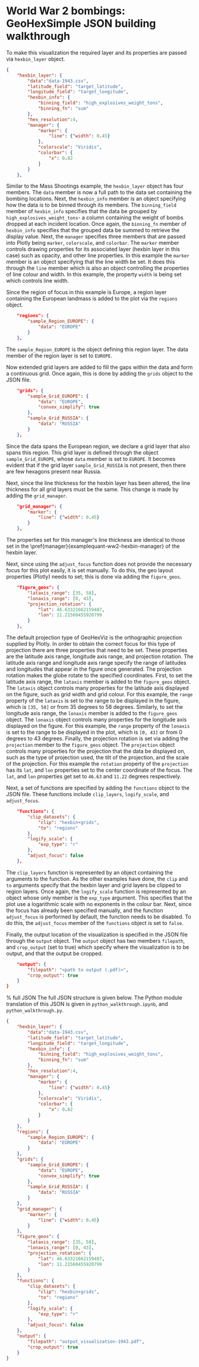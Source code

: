 # World War 2 bombings: GeoHexSimple JSON building walkthrough

To make this visualization the required layer and its properties are passed via `hexbin_layer` object.

```json
{
	"hexbin_layer": {
		"data":"data-1943.csv",
		"latitude_field": "target_latitude",
		"longitude_field": "target_longitude",
		"hexbin_info": {
			"binning_field": "high_explosives_weight_tons",
			"binning_fn": "sum"
		},
		"hex_resolution":4,
		"manager": {
			"marker": {
				"line": {"width": 0.45}
			},
			"colorscale": "Viridis",
			"colorbar": {
				"x": 0.82
			}
		}
	},
```

Similar to the Mass Shootings example, the `hexbin_layer` object has four members.
The `data` member is now a full path to the data set containing the bombing locations.
Next, the `hexbin_info` member is an object specifying how the data is to be binned through its members.
The `binning_field` member of `hexbin_info` specifies that the data be grouped by `high_explosives_weight_tons`- a column containing the weight of bombs dropped at each incident location.
Once again, the `binning_fn` member of `hexbin_info` specifies that the grouped data be summed to retrieve the display value.
Next, the `manager` specifies three members that are passed into Plotly being `marker`, `colorscale`, and `colorbar`.
The `marker` member controls drawing properties for its associated layer (hexbin layer in this case) such as opacity, and other line properties.
In this example the `marker` member is an object specifying that the line width be set.
It does this through the `line` member which is also an object controlling the properties of line colour and width.
In this example, the property `width` is being set which controls line width.


Since the region of focus in this example is Europe, a region layer containing the European landmass is added to the plot via the `regions` object.

```json
	"regions": {
		"sample_Region_EUROPE": {
			"data": "EUROPE"
		}
	},
```

The `sample_Region_EUROPE` is the object defining this region layer.
The data member of the region layer is set to `EUROPE`.


Now extended grid layers are added to fill the gaps within the data and form a continuous grid.
Once again, this is done by adding the `grids` object to the JSON file.

```json
	"grids": {
		"sample_Grid_EUROPE": {
			"data": "EUROPE",
			"convex_simplify": true
		},
		"sample_Grid_RUSSIA": {
			"data": "RUSSIA"
		}
	},
```

Since the data spans the European region, we declare a grid layer that also spans this region.
This grid layer is defined through the object `sample_Grid_EUROPE`, whose `data` member is set to `EUROPE`.
It becomes evident that if the grid layer `sample_Grid_RUSSIA` is not present, then there are few hexagons present near Russia.


Next, since the line thickness for the hexbin layer has been altered, the line thickness for all grid layers must be the same.
This change is made by adding the `grid_manager`.

```json
	"grid_manager": {
		"marker": {
			"line": {"width": 0.45}
		}
	},
```

The properties set for this manager's line thickness are identical to those set in the \pref{manager}{examplequant-ww2-hexbin-manager} of the hexbin layer.


Next, since using the `adjust_focus` function does not provide the necessary focus for this plot easily, it is set manually.
To do this, the geo layout properties (Plotly) needs to set; this is done via adding the `figure_geos`.

```json
	"figure_geos": {
		"lataxis_range": [35, 58],
		"lonaxis_range": [0, 43],
		"projection_rotation": {
			"lat": 46.63321662159487,
			"lon": 11.21560455920799
		}
	},
```

The default projection type of GeoHexViz is the orthographic projection supplied by Plotly.
In order to obtain the correct focus for this type of projection there are three properties that need to be set.
These properties are the latitude axis range, longitude axis range, and projection rotation.
The latitude axis range and longitude axis range specify the range of latitudes and longitudes that appear in the figure once generated.
The projection rotation makes the globe rotate to the specified coordinates.
First, to set the latitude axis range, the `lataxis` member is added to the `figure_geos` object.
The `lataxis` object controls many properties for the latitude axis displayed on the figure, such as grid width and grid colour.
For this example, the `range` property of the `lataxis` is set to the range to be displayed in the figure, which is `[35, 58]` or from 35 degrees to 58 degrees.
Similarly, to set the longitude axis range, the `lonaxis` member is added to the `figure_geos` object.
The `lonaxis` object controls many properties for the longitude axis displayed on the figure.
For this example, the `range` property of the `lonaxis` is set to the range to be displayed in the plot, which is `[0, 43]` or from 0 degrees to 43 degrees.
Finally, the projection rotation is set via adding the `projection` member to the `figure_geos` object.
The `projection` object controls many properties for the projection that the data be displayed on, such as the type of projection used, the tilt of the projection, and the scale of the projection.
For this example the `rotation` property of the `projection` has its `lat`, and `lon` properties set to the center coordinate of the focus.
The `lat`, and `lon` properties get set to `46.63` and `11.22` degrees respectively.


Next, a set of functions are specified by adding the `functions` object to the JSON file.
These functions include `clip_layers`, `logify_scale`, and `adjust_focus`.

```json
	"functions": {
		"clip_datasets": {
			"clip": "hexbin+grids",
			"to": "regions"
		},
		"logify_scale": {
			"exp_type": "r"
		},
		"adjust_focus": false
	},
```

The `clip_layers` function is represented by an object containing the arguments to the function.
As the other examples have done, the `clip` and `to` arguments specify that the hexbin layer and grid layers be clipped to region layers.
Once again, the `logify_scale` function is represented by an object whose only member is the `exp_type` argument.
This specifies that the plot use a logarithmic scale with no exponents in the colour bar.
Next, since the focus has already been specified manually, and the function `adjust_focus` is performed by default, the function needs to be disabled.
To do this, the `adjust_focus` member of the `functions` object is set to `false`.


Finally, the output location of the visualization is specified in the JSON file through the `output` object.
The `output` object has two members `filepath`, and `crop_output` (set to true) which specify where the visualization is to be output, and that the output be cropped.

```json
	"output": {
		"filepath": "<path to output (.pdf)>",
		"crop_output": true
	}
}
```

% full JSON
The full JSON structure is given below.
The Python module translation of this JSON is given in `python_walkthrough.ipynb`, and `python_walkthrough.py`.

```json
{
	"hexbin_layer": {
		"data":"data-1943.csv",
		"latitude_field": "target_latitude",
		"longitude_field": "target_longitude",
		"hexbin_info": {
			"binning_field": "high_explosives_weight_tons",
			"binning_fn": "sum"
		},
		"hex_resolution":4,
		"manager": {
			"marker": {
				"line": {"width": 0.45}
			},
			"colorscale": "Viridis",
			"colorbar": {
				"x": 0.82
			}
		}
	},
	"regions": {
		"sample_Region_EUROPE": {
			"data": "EUROPE"
		}
	},
	"grids": {
		"sample_Grid_EUROPE": {
			"data": "EUROPE",
			"convex_simplify": true
		},
		"sample_Grid_RUSSIA": {
			"data": "RUSSIA"
		}
	},
	"grid_manager": {
		"marker": {
			"line": {"width": 0.45}
		}
	},
	"figure_geos": {
		"lataxis_range": [35, 58],
		"lonaxis_range": [0, 43],
		"projection_rotation": {
			"lat": 46.63321662159487,
			"lon": 11.21560455920799
		}
	},
	"functions": {
		"clip_datasets": {
			"clip": "hexbin+grids",
			"to": "regions"
		},
		"logify_scale": {
			"exp_type": "r"
		},
		"adjust_focus": false
	},
	"output": {
		"filepath": "output_visualization-1943.pdf",
		"crop_output": true
	}
}
```